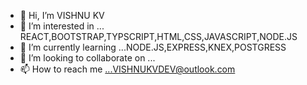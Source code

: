 - 👋 Hi, I’m VISHNU KV
- 👀 I’m interested in ... REACT,BOOTSTRAP,TYPSCRIPT,HTML,CSS,JAVASCRIPT,NODE.JS
- 🌱 I’m currently learning ...NODE.JS,EXPRESS,KNEX,POSTGRESS
- 💞️ I’m looking to collaborate on ...
- 📫 How to reach me ...VISHNUKVDEV@outlook.com

<!---
Dev0312/Dev0312 is a ✨ special ✨ repository because its `README.md` (this file) appears on your GitHub profile.
You can click the Preview link to take a look at your changes.
--->
